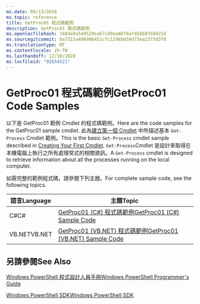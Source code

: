 ```yaml
---
ms.date: 09/13/2016
ms.topic: reference
title: GetProc01 程式碼範例
description: GetProc01 程式碼範例
ms.openlocfilehash: 3484e8a544520ea67cd9aa86f8af45b607584254
ms.sourcegitcommit: ba7315a496986451cfc1296b659d73ea2373d3f0
ms.translationtype: MT
ms.contentlocale: zh-TW
ms.lasthandoff: 12/10/2020
ms.locfileid: "92654521"
---
```

# <a name="getproc01-code-samples"></a><span data-ttu-id="9c68c-103">GetProc01 程式碼範例</span><span class="sxs-lookup"><span data-stu-id="9c68c-103">GetProc01 Code Samples</span></span>

<span data-ttu-id="9c68c-104">以下是 GetProc01 範例 Cmdlet 的程式碼範例。</span><span class="sxs-lookup"><span data-stu-id="9c68c-104">Here are the code samples for the GetProc01 sample cmdlet.</span></span> <span data-ttu-id="9c68c-105">此為[建立第一個 Cmdlet](../cmdlet/creating-a-cmdlet-without-parameters.md) 中所描述基本 `Get-Process` Cmdlet 範例。</span><span class="sxs-lookup"><span data-stu-id="9c68c-105">This is the basic `Get-Process` cmdlet sample described in [Creating Your First Cmdlet](../cmdlet/creating-a-cmdlet-without-parameters.md).</span></span> <span data-ttu-id="9c68c-106">`Get-Process`Cmdlet 是設計來取得在本機電腦上執行之所有處理常式的相關資訊。</span><span class="sxs-lookup"><span data-stu-id="9c68c-106">A `Get-Process` cmdlet is designed to retrieve information about all the processes running on the local computer.</span></span>

<span data-ttu-id="9c68c-107">如需完整的範例程式碼，請參閱下列主題。</span><span class="sxs-lookup"><span data-stu-id="9c68c-107">For complete sample code, see the following topics.</span></span>

|<span data-ttu-id="9c68c-108">語言</span><span class="sxs-lookup"><span data-stu-id="9c68c-108">Language</span></span>|<span data-ttu-id="9c68c-109">主題</span><span class="sxs-lookup"><span data-stu-id="9c68c-109">Topic</span></span>|
|--------------|-----------|
|<span data-ttu-id="9c68c-110">C#</span><span class="sxs-lookup"><span data-stu-id="9c68c-110">C#</span></span>|[<span data-ttu-id="9c68c-111">GetProc01 (C#) 程式碼範例</span><span class="sxs-lookup"><span data-stu-id="9c68c-111">GetProc01 (C#) Sample Code</span></span>](./getproc01-csharp-sample-code.md)|
|<span data-ttu-id="9c68c-112">VB.NET</span><span class="sxs-lookup"><span data-stu-id="9c68c-112">VB.NET</span></span>|[<span data-ttu-id="9c68c-113">GetProc01 (VB.NET) 程式碼範例</span><span class="sxs-lookup"><span data-stu-id="9c68c-113">GetProc01 (VB.NET) Sample Code</span></span>](./getproc01-vb-net-sample-code.md)|

## <a name="see-also"></a><span data-ttu-id="9c68c-114">另請參閱</span><span class="sxs-lookup"><span data-stu-id="9c68c-114">See Also</span></span>

[<span data-ttu-id="9c68c-115">Windows PowerShell 程式設計人員手冊</span><span class="sxs-lookup"><span data-stu-id="9c68c-115">Windows PowerShell Programmer's Guide</span></span>](./windows-powershell-programmer-s-guide.md)

[<span data-ttu-id="9c68c-116">Windows PowerShell SDK</span><span class="sxs-lookup"><span data-stu-id="9c68c-116">Windows PowerShell SDK</span></span>](../windows-powershell-reference.md)
